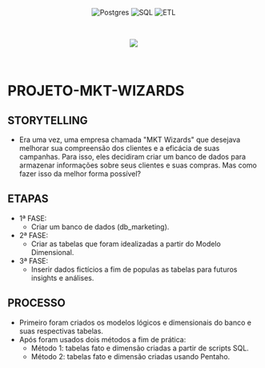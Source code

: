 <div align="center">
	
![Postgres](https://img.shields.io/badge/postgres-%23316192.svg?style=for-the-badge&logo=postgresql&logoColor=white) ![SQL](https://img.shields.io/badge/SQL-%2300758F.svg?style=for-the-badge&logo=sql&logoColor=white) ![ETL](https://img.shields.io/badge/ETL-pink?style=for-the-badge&logo=sql&logoColor=white)

</div>
<br>

<p align="center">
<img src="http://img.shields.io/static/v1?label=STATUS&message=EM%20DESENVOLVIMENTO&color=GREEN&style=for-the-badge"/>
</p>
<br>

# PROJETO-MKT-WIZARDS

## STORYTELLING

- Era uma vez, uma empresa chamada "MKT Wizards" que desejava melhorar sua compreensão dos clientes e a eficácia de suas campanhas. Para isso, eles decidiram criar um banco de dados para armazenar informações sobre seus clientes e suas compras. Mas como fazer isso da melhor forma possível?

## ETAPAS

- 1ª FASE:
  - Criar um banco de dados (db_marketing).
- 2ª FASE:
  - Criar as tabelas que foram idealizadas a partir do Modelo Dimensional.
- 3ª FASE:
  - Inserir dados fictícios a fim de populas as tabelas para futuros insights e análises.


## PROCESSO

- Primeiro foram criados os modelos lógicos e dimensionais do banco e suas respectivas tabelas.
- Após foram usados dois métodos a fim de prática:
    - Método 1: tabelas fato e dimensão criadas a partir de scripts SQL.
    - Método 2: tabelas fato e dimensão criadas usando Pentaho. 
